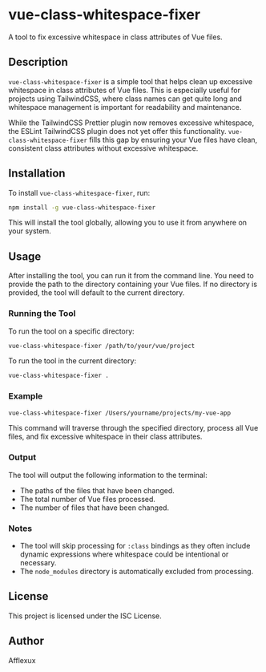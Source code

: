 # vue-class-whitespace-fixer

A tool to fix excessive whitespace in class attributes of Vue files.

## Description

`vue-class-whitespace-fixer` is a simple tool that helps clean up excessive whitespace in class attributes of Vue files. This is especially useful for projects using TailwindCSS, where class names can get quite long and whitespace management is important for readability and maintenance.

While the TailwindCSS Prettier plugin now removes excessive whitespace, the ESLint TailwindCSS plugin does not yet offer this functionality. `vue-class-whitespace-fixer` fills this gap by ensuring your Vue files have clean, consistent class attributes without excessive whitespace.

## Installation

To install `vue-class-whitespace-fixer`, run:

```bash
npm install -g vue-class-whitespace-fixer
````
This will install the tool globally, allowing you to use it from anywhere on your system.

## Usage

After installing the tool, you can run it from the command line. You need to provide the path to the directory containing your Vue files. If no directory is provided, the tool will default to the current directory.

### Running the Tool

To run the tool on a specific directory:

```bash
vue-class-whitespace-fixer /path/to/your/vue/project
````

To run the tool in the current directory:

```bash
vue-class-whitespace-fixer .
````

### Example

```bash
vue-class-whitespace-fixer /Users/yourname/projects/my-vue-app
````

This command will traverse through the specified directory, process all Vue files, and fix excessive whitespace in their class attributes.

### Output

The tool will output the following information to the terminal:

*   The paths of the files that have been changed.
*   The total number of Vue files processed.
*   The number of files that have been changed.

### Notes

*   The tool will skip processing for `:class` bindings as they often include dynamic expressions where whitespace could be intentional or necessary.
*   The `node_modules` directory is automatically excluded from processing.

## License

This project is licensed under the ISC License.

## Author

Afflexux
